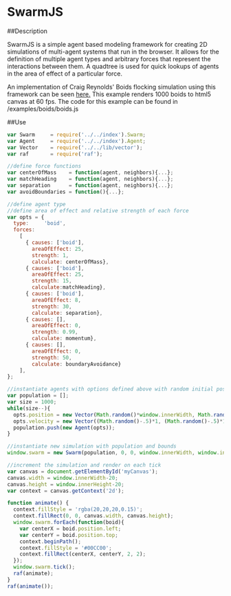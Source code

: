 SwarmJS
=======

##Description

SwarmJS is a simple agent based modeling framework for creating 2D simulations of multi-agent systems that run in the browser.  It allows for the definition of multiple agent types and arbitrary forces that represent the interactions between them.  A quadtree is used for quick lookups of agents in the area of effect of a particular force.

An implementation of Craig Reynolds' Boids flocking simulation using this framework can be seen [here.](http://jrhdoty.github.io/SwarmJS/)  This example renders 1000 boids to html5 canvas at 60 fps.  The code for this example can be found in /examples/boids/boids.js

##Use

``` javascript
var Swarm     = require('../../index').Swarm;
var Agent     = require('../../index').Agent;
var Vector    = require('../../lib/vector');
var raf       = require('raf');

//define force functions
var centerOfMass    = function(agent, neighbors){...};
var matchHeading    = function(agent, neighbors){...};
var separation      = function(agent, neighbors){...};
var avoidBoundaries = function(){...};

//define agent type
//define area of effect and relative strength of each force
var opts = {
  type:     'boid',
  forces: 
    [
      { causes: ['boid'],
        areaOfEffect: 25,
        strength: 1,
        calculate: centerOfMass}, 
      { causes: ['boid'],
        areaOfEffect: 25,
        strength: 15,
        calculate:matchHeading},
      { causes: ['boid'],
        areaOfEffect: 8,
        strength: 30,
        calculate: separation}, 
      { causes: [],
        areaOfEffect: 0,
        strength: 0.99,
        calculate: momentum}, 
      { causes: [],
        areaOfEffect: 0,
        strength: 50,
        calculate: boundaryAvoidance}
    ],
};

//instantiate agents with options defined above with random initial position and velocity
var population = [];
var size = 1000;
while(size--){
  opts.position = new Vector(Math.random()*window.innerWidth, Math.random()*window.innerHeight);
  opts.velocity = new Vector((Math.random()-.5)*1, (Math.random()-.5)*1);
  population.push(new Agent(opts));
}

//instantiate new simulation with population and bounds
window.swarm = new Swarm(population, 0, 0, window.innerWidth, window.innerHeight);

//increment the simulation and render on each tick
var canvas = document.getElementById('myCanvas');
canvas.width = window.innerWidth-20;
canvas.height = window.innerHeight-20;
var context = canvas.getContext('2d');

function animate() {
  context.fillStyle = 'rgba(20,20,20,0.15)';
  context.fillRect(0, 0, canvas.width, canvas.height);
  window.swarm.forEach(function(boid){
    var centerX = boid.position.left;
    var centerY = boid.position.top;
    context.beginPath();
    context.fillStyle = '#00CC00';
    context.fillRect(centerX, centerY, 2, 2);
  });
  window.swarm.tick();
  raf(animate);
}
raf(animate());
